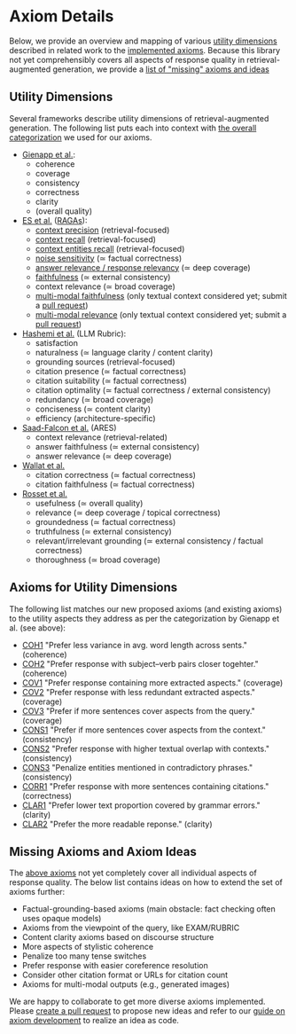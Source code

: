 # Axiom Details

Below, we provide an overview and mapping of various [utility dimensions](#utility-dimensions) described in related work to the [implemented axioms](#axioms-for-utility-dimensions). Because this library not yet comprehensibly covers all aspects of response quality in retrieval-augmented generation, we provide a [list of "missing" axioms and ideas](#missing-axioms-and-axiom-ideas)

## Utility Dimensions

Several frameworks describe utility dimensions of retrieval-augmented generation. The following list puts each into context with [the overall categorization](https://doi.org/10.1145/3626772.3657849) we used for our axioms.

- [Gienapp et al.](https://doi.org/10.1145/3626772.3657849):
  - coherence
  - coverage
  - consistency
  - correctness
  - clarity
  - (overall quality)
- [ES et al.](https://aclanthology.org/2024.eacl-demo.16/) ([RAGAs](https://github.com/explodinggradients/ragas)):
  - [context precision](https://docs.ragas.io/en/stable/concepts/metrics/available_metrics/context_precision/) (retrieval-focused)
  - [context recall](https://docs.ragas.io/en/stable/concepts/metrics/available_metrics/context_recall/) (retrieval-focused)
  - [context entities recall](https://docs.ragas.io/en/stable/concepts/metrics/available_metrics/context_entities_recall/) (retrieval-focused)
  - [noise sensitivity](https://docs.ragas.io/en/stable/concepts/metrics/available_metrics/noise_sensitivity/) (≃ factual correctness)
  - [answer relevance / response relevancy](https://docs.ragas.io/en/stable/concepts/metrics/available_metrics/answer_relevance/) (≃ deep coverage)
  - [faithfulness](https://docs.ragas.io/en/stable/concepts/metrics/available_metrics/faithfulness/) (≃ external consistency)
  - context relevance (≃ broad coverage)
  - [multi-modal faithfulness](https://docs.ragas.io/en/stable/concepts/metrics/available_metrics/multi_modal_faithfulness/) (only textual context considered yet; submit a [pull request](#TODO))
  - [multi-modal relevance](https://docs.ragas.io/en/stable/concepts/metrics/available_metrics/multi_modal_relevance/) (only textual context considered yet; submit a [pull request](#TODO))
- [Hashemi et al.](https://aclanthology.org/2024.acl-long.745v2) (LLM Rubric):
  - satisfaction
  - naturalness (≃ language clarity / content clarity)
  - grounding sources (retrieval-focused)
  - citation presence (≃ factual correctness)
  - citation suitability (≃ factual correctness)
  - citation optimality (≃ factual correctness / external consistency)
  - redundancy (≃ broad coverage)
  - conciseness (≃ content clarity)
  - efficiency (architecture-specific)
- [Saad-Falcon et al.](https://doi.org/10.18653/v1/2024.naacl-long.20) (ARES)
  - context relevance (retrieval-related)
  - answer faithfulness (≃ external consistency)
  - answer relevance (≃ deep coverage)
- [Wallat et al.](https://arxiv.org/abs/2412.18004)
  - citation correctness (≃ factual correctness)
  - citation faithfulness (≃ factual correctness)
- [Rosset et al.](https://doi.org/10.18653/v1/2023.emnlp-main.702)
  - usefulness (≃ overall quality)
  - relevance (≃ deep coverage / topical correctness)
  - groundedness (≃ factual correctness)
  - truthfulness (≃ external consistency)
  - relevant/irrelevant grounding (≃ external consistency / factual correctness)
  - thoroughness (≃ broad coverage)

## Axioms for Utility Dimensions

The following list matches our new proposed axioms (and existing axioms) to the utility aspects they address as per the categorization by Gienapp et al. (see above):

- [COH1](/axioms/axiom/generation/coherence.py) "Prefer less variance in avg. word length across sents." (coherence)
- [COH2](/axioms/axiom/generation/coherence.py) "Prefer response with subject–verb pairs closer togehter." (coherence)
- [COV1](/axioms/axiom/generation/coverage.py) "Prefer response containing more extracted aspects." (coverage)
- [COV2](/axioms/axiom/generation/coverage.py) "Prefer response with less redundant extracted aspects." (coverage)
- [COV3](/axioms/axiom/generation/coverage.py) "Prefer if more sentences cover aspects from the query." (coverage)
- [CONS1](/axioms/axiom/generation/consistency.py) "Prefer if more sentences cover aspects from the context." (consistency)
- [CONS2](/axioms/axiom/generation/consistency.py) "Prefer response with higher textual overlap with contexts." (consistency)
- [CONS3](/axioms/axiom/generation/consistency.py) "Penalize entities mentioned in contradictory phrases." (consistency)
- [CORR1](/axioms/axiom/generation/correctness.py) "Prefer response with more sentences containing citations." (correctness)
- [CLAR1](/axioms/axiom/generation/clarity.py) "Prefer lower text proportion covered by grammar errors." (clarity)
- [CLAR2](/axioms/axiom/generation/clarity.py) "Prefer the more readable reponse." (clarity)

## Missing Axioms and Axiom Ideas

The [above axioms](#axioms-for-utility-dimensions) not yet completely cover all individual aspects of response quality. The below list contains ideas on how to extend the set of axioms further:

- Factual-grounding-based axioms (main obstacle: fact checking often uses opaque models)
- Axioms from the viewpoint of the query, like EXAM/RUBRIC
- Content clarity axioms based on discourse structure
- More aspects of stylistic coherence
- Penalize too many tense switches
- Prefer response with easier coreference resolution
- Consider other citation format or URLs for citation count
- Axioms for multi-modal outputs (e.g., generated images)

We are happy to collaborate to get more diverse axioms implemented.
Please [create a pull request](#todo) to propose new ideas and refer to our [guide on axiom development](./axiom-development.md) to realize an idea as code.
